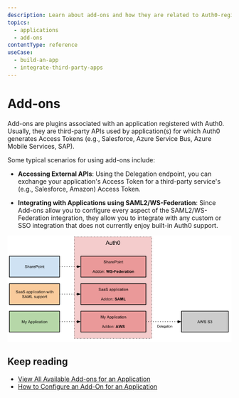 ```yaml
---
description: Learn about add-ons and how they are related to Auth0-registered Applications.
topics:
  - applications
  - add-ons
contentType: reference
useCase:
  - build-an-app
  - integrate-third-party-apps
---
```


# Add-ons

Add-ons are plugins associated with an application registered with Auth0. Usually, they are third-party APIs used by application(s) for which Auth0 generates Access Tokens (e.g., Salesforce, Azure Service Bus, Azure Mobile Services, SAP).

Some typical scenarios for using add-ons include:

* **Accessing External APIs**: Using the Delegation endpoint, you can exchange your application's Access Token for a third-party service's (e.g., Salesforce, Amazon) Access Token.

* **Integrating with Applications using SAML2/WS-Federation**: Since Add-ons allow you to configure every aspect of the SAML2/WS-Federation integration, they allow you to integrate with any custom or SSO integration that does not currently enjoy built-in Auth0 support.

![Addons Example Diagram](/media/articles/applications/applications-addon-types.png)


## Keep reading

- [View All Available Add-ons for an Application](/applications/guides/view-addons-for-app)
- [How to Configure an Add-On for an Application](/addons)
